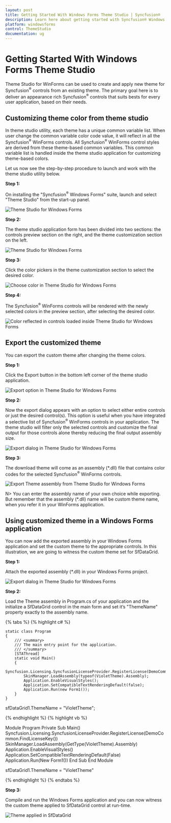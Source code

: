 ```yaml
---
layout: post
title: Getting Started With Windows Forms Theme Studio | Syncfusion®
description: Learn here about getting started with Syncfusion® Windows Forms Theme Studio, its elements, and more.
platform: windowsforms
control: ThemeStudio
documentation: ug
---
```


# Getting Started With Windows Forms Theme Studio

Theme Studio for WinForms can be used to create and apply new theme for Syncfusion<sup>®</sup> controls from an existing theme. The primary goal here is to deliver an appearance rich Syncfusion<sup>®</sup> controls that suits bests for every user application, based on their needs. 

## Customizing theme color from theme studio

In theme studio utility, each theme has a unique common variable list. When user change the common variable color code value, it will reflect in all the Syncfusion<sup>®</sup> WinForms controls. All Syncfusion<sup>®</sup> WinForms control styles are derived from these theme-based common variables. This common variable list is handled inside the theme studio application for customizing theme-based colors. 

Let us now see the step-by-step procedure to launch and work with the theme studio utility below.


**Step 1:**

On installing the "Syncfusion<sup>®</sup> Windows Forms" suite, launch and select "Theme Studio" from the start-up panel.

![Theme Studio for Windows Forms](ThemeStudio_images/Built-In-Themes.png)


**Step 2:**

The theme studio application form has been divided into two sections: the controls preview section on the right, and the theme customization section on the left.

![Theme Studio for Windows Forms](ThemeStudio_images/theme-studio.png)


**Step 3:**

Click the color pickers in the theme customization section to select the desired color.

![Choose color in Theme Studio for Windows Forms](ThemeStudio_images/color-selected-in-theme-studio.png)


**Step 4:**

The Syncfusion<sup>®</sup> WinForms controls will be rendered with the newly selected colors in the preview section, after selecting the desired color. 

![Color reflected in controls loaded inside Theme Studio for Windows Forms](ThemeStudio_images/color-reflected-theme-studio.png)


## Export the customized theme
 
You can export the custom theme after changing the theme colors.


**Step 1:**

Click the Export button in the bottom left corner of the theme studio application. 

![Export option in Theme Studio for Windows Forms](ThemeStudio_images/Export-Theme-studio.png)


**Step 2:**

Now the export dialog appears with an option to select either entire controls or just the desired control(s). This option is useful when you have integrated a selective list of Syncfusion<sup>®</sup> WinForms controls in your application. The theme studio will filter only the selected controls and customize the final output for those controls alone thereby reducing the final output assembly size. 

![Export dialog in Theme Studio for Windows Forms](ThemeStudio_images/Export-dialog-theme-studio.png)


**Step 3:**

The download theme will come as an assembly (*.dll) file that contains color codes for the selected Syncfusion<sup>®</sup> WinForms controls. 

![Export Theme assembly from Theme Studio for Windows Forms](ThemeStudio_images/Theme-Assembly-Theme-studio.png)


N> You can enter the assembly name of your own choice while exporting. But remember that the assembly (*.dll) name will be custom theme name, when you refer it in your WinForms application. 


## Using customized theme in a Windows Forms application

You can now add the exported assembly in your Windows Forms application and set the custom theme to the appropriate controls. In this illustration, we are going to witness the custom theme set for SfDataGrid. 

**Step 1:**

Attach the exported assembly (*.dll) in your Windows Forms project.

![Export dialog in Theme Studio for Windows Forms](ThemeStudio_images/Export-dialog-theme-studio.png)

**Step 2:**

Load the Theme assembly in Program.cs of your application and the initialize a SfDataGrid control in the main form and set it’s "ThemeName" property exactly to the assembly name.

{% tabs %}
{% highlight c# %}

    static class Program
    {
        /// <summary>
        /// The main entry point for the application.
        /// </summary>
        [STAThread]
        static void Main()
        {
			Syncfusion.Licensing.SyncfusionLicenseProvider.RegisterLicense(DemoCommon.FindLicenseKey());
            SkinManager.LoadAssembly(typeof(VioletTheme).Assembly);
            Application.EnableVisualStyles();
            Application.SetCompatibleTextRenderingDefault(false);
            Application.Run(new Form1());
        }
    }
	
sfDataGrid1.ThemeName = "VioletTheme";
	
{% endhighlight %}
{% highlight vb %}

Module Program
    <STAThread>
    Private Sub Main()
        Syncfusion.Licensing.SyncfusionLicenseProvider.RegisterLicense(DemoCommon.FindLicenseKey())
        SkinManager.LoadAssembly(GetType(VioletTheme).Assembly)
        Application.EnableVisualStyles()
        Application.SetCompatibleTextRenderingDefault(False)
        Application.Run(New Form1())
    End Sub
End Module

sfDataGrid1.ThemeName = "VioletTheme"

{% endhighlight %}
{% endtabs %}

**Step 3:**

Compile and run the Windows Forms application and you can now witness the custom theme applied to SfDataGrid control at run-time. 

![Theme applied in SfDataGrid](ThemeStudio_images/Theme-applied-SfDataGrid.png)
